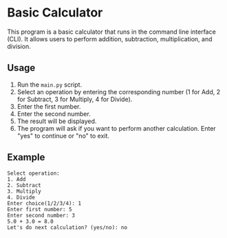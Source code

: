 # Basic Calculator

This program is a basic calculator that runs in the command line interface (CLI). It allows users to perform addition, subtraction, multiplication, and division.

## Usage

1.  Run the `main.py` script.
2.  Select an operation by entering the corresponding number (1 for Add, 2 for Subtract, 3 for Multiply, 4 for Divide).
3.  Enter the first number.
4.  Enter the second number.
5.  The result will be displayed.
6.  The program will ask if you want to perform another calculation. Enter "yes" to continue or "no" to exit.

## Example

```
Select operation:
1. Add
2. Subtract
3. Multiply
4. Divide
Enter choice(1/2/3/4): 1
Enter first number: 5
Enter second number: 3
5.0 + 3.0 = 8.0
Let's do next calculation? (yes/no): no
```

